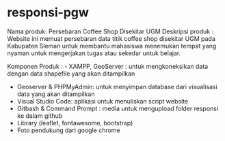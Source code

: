 # responsi-pgw
Nama produk: Persebaran Coffee Shop Disekitar UGM
Deskripsi produk : Website ini memuat persebaran data titik coffee shop disekitar UGM pada Kabupaten Sleman untuk membantu mahasiswa menemukan tempat yang nyaman untuk mengerjakan tugas atau sekedar untuk belajar.

Komponen Produk : - XAMPP, GeoServer : untuk mengkoneksikan data dengan data shapefile yang akan ditampilkan
- Geoserver & PHPMyAdmin: untuk menyimpan database dari visualisasi data yang akan ditampilkan
- Visual Studio Code: aplikasi untuk menuliskan script website
- Gitbash & Command Prompt : media untuk mengupload folder responsi ke dalam github
- Library (leaflet, fontawesome, bootstrap)
- Foto pendukung dari google chrome
